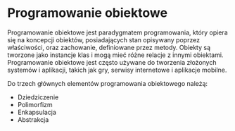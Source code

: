 # Programowanie obiektowe

Programowanie obiektowe jest paradygmatem programowania, który opiera się na koncepcji obiektów, posiadających stan opisywany poprzez właściwości, oraz zachowanie, definiowane przez metody. Obiekty są tworzone jako instancje klas i mogą mieć różne relacje z innymi obiektami. Programowanie obiektowe jest często używane do tworzenia złożonych systemów i aplikacji, takich jak gry, serwisy internetowe i aplikacje mobilne.

Do trzech głównych elementów programowania obiektowego należą:

- Dziedziczenie
- Polimorfizm
- Enkapsulacja
- Abstrakcja